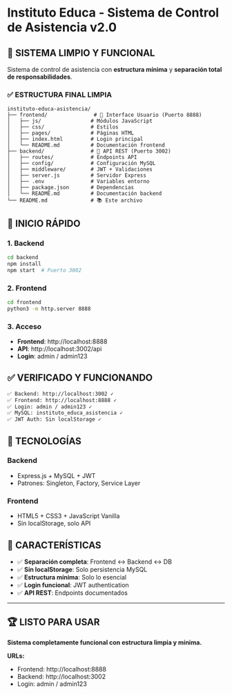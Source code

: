 # Instituto Educa - Sistema de Control de Asistencia v2.0

## 🎯 **SISTEMA LIMPIO Y FUNCIONAL**

Sistema de control de asistencia con **estructura mínima** y **separación total de responsabilidades**.

### ✅ **ESTRUCTURA FINAL LIMPIA**

```
instituto-educa-asistencia/
├── frontend/               # 🎨 Interface Usuario (Puerto 8888)
│   ├── js/                # Módulos JavaScript
│   ├── css/               # Estilos
│   ├── pages/             # Páginas HTML
│   ├── index.html         # Login principal
│   └── README.md          # Documentación frontend
├── backend/               # 🔧 API REST (Puerto 3002)
│   ├── routes/            # Endpoints API
│   ├── config/            # Configuración MySQL
│   ├── middleware/        # JWT + Validaciones
│   ├── server.js          # Servidor Express
│   ├── .env               # Variables entorno
│   ├── package.json       # Dependencias
│   └── README.md          # Documentación backend
└── README.md              # 📚 Este archivo
```

## 🚀 **INICIO RÁPIDO**

### **1. Backend**
```bash
cd backend
npm install
npm start  # Puerto 3002
```

### **2. Frontend**
```bash
cd frontend
python3 -m http.server 8888
```

### **3. Acceso**
- **Frontend**: http://localhost:8888
- **API**: http://localhost:3002/api
- **Login**: admin / admin123

## ✅ **VERIFICADO Y FUNCIONANDO**

```bash
✅ Backend: http://localhost:3002 ✓
✅ Frontend: http://localhost:8888 ✓
✅ Login: admin / admin123 ✓
✅ MySQL: instituto_educa_asistencia ✓
✅ JWT Auth: Sin localStorage ✓
```

## 🔧 **TECNOLOGÍAS**

### Backend
- Express.js + MySQL + JWT
- Patrones: Singleton, Factory, Service Layer

### Frontend  
- HTML5 + CSS3 + JavaScript Vanilla
- Sin localStorage, solo API

## 🎯 **CARACTERÍSTICAS**

- ✅ **Separación completa**: Frontend ↔ Backend ↔ DB
- ✅ **Sin localStorage**: Solo persistencia MySQL
- ✅ **Estructura mínima**: Solo lo esencial
- ✅ **Login funcional**: JWT authentication
- ✅ **API REST**: Endpoints documentados

---

## 🏆 **LISTO PARA USAR**

**Sistema completamente funcional con estructura limpia y mínima.**

**URLs:**
- Frontend: http://localhost:8888
- Backend: http://localhost:3002  
- Login: admin / admin123
